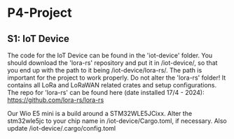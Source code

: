 # P4-Project

## S1: IoT Device
The code for the IoT Device can be found in the 'iot-device' folder. 
You should download the 'lora-rs' repository and put it in /iot-device/, so that you end up with the path to it being
/iot-device/lora-rs/. The path is important for the project to work properly.
Do not alter the 'lora-rs' folder! It contains all LoRa and LoRaWAN related crates and setup configurations. The repo for 'lora-rs' can be found here (date installed 17/4 - 2024): https://github.com/lora-rs/lora-rs

Our Wio E5 mini is a build around a STM32WLE5JCixx. Alter the stm32wle5jc to your chip name in /iot-device/Cargo.toml, if necessary. Also update /iot-device/.cargo/config.toml 
